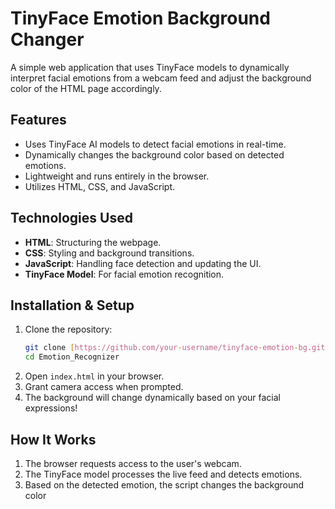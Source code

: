 # TinyFace Emotion Background Changer

A simple web application that uses TinyFace models to dynamically interpret facial emotions from a webcam feed and adjust the background color of the HTML page accordingly.

## Features

- Uses TinyFace AI models to detect facial emotions in real-time.
- Dynamically changes the background color based on detected emotions.
- Lightweight and runs entirely in the browser.
- Utilizes HTML, CSS, and JavaScript.

## Technologies Used

- **HTML**: Structuring the webpage.
- **CSS**: Styling and background transitions.
- **JavaScript**: Handling face detection and updating the UI.
- **TinyFace Model**: For facial emotion recognition.

## Installation & Setup

1. Clone the repository:
   ```sh
   git clone [https://github.com/your-username/tinyface-emotion-bg.git](https://github.com/Greg4268/Emotion_Recognizer)
   cd Emotion_Recognizer
   ```
2. Open `index.html` in your browser.
3. Grant camera access when prompted.
4. The background will change dynamically based on your facial expressions!

## How It Works

1. The browser requests access to the user's webcam.
2. The TinyFace model processes the live feed and detects emotions.
3. Based on the detected emotion, the script changes the background color

